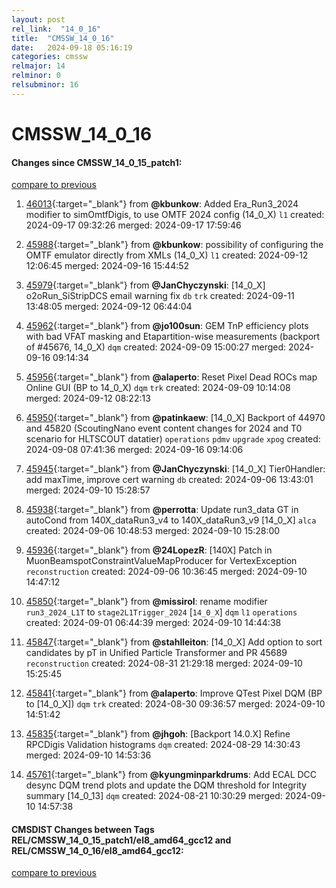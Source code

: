 ```yaml
---
layout: post
rel_link:  "14_0_16"
title:  "CMSSW_14_0_16"
date:   2024-09-18 05:16:19
categories: cmssw
relmajor: 14
relminor: 0
relsubminor: 16
---
```


# CMSSW_14_0_16
#### Changes since CMSSW_14_0_15_patch1:
[compare to previous](https://github.com/cms-sw/cmssw/compare/CMSSW_14_0_15_patch1...CMSSW_14_0_16)



1. [46013](http://github.com/cms-sw/cmssw/pull/46013){:target="_blank"}  from **@kbunkow**: Added Era_Run3_2024 modifier to simOmtfDigis, to use OMTF 2024 config (14_0_X) `l1` created: 2024-09-17 09:32:26 merged: 2024-09-17 17:59:46

2. [45988](http://github.com/cms-sw/cmssw/pull/45988){:target="_blank"}  from **@kbunkow**: possibility of configuring the OMTF emulator directly from XMLs (14_0_X) `l1` created: 2024-09-12 12:06:45 merged: 2024-09-16 15:44:52

3. [45979](http://github.com/cms-sw/cmssw/pull/45979){:target="_blank"}  from **@JanChyczynski**: [14_0_X] o2oRun_SiStripDCS email warning fix `db` `trk` created: 2024-09-11 13:48:05 merged: 2024-09-12 06:44:04

4. [45962](http://github.com/cms-sw/cmssw/pull/45962){:target="_blank"}  from **@jo100sun**: GEM TnP efficiency plots with bad VFAT masking and Etapartition-wise measurements (backport of #45676, 14_0_X) `dqm` created: 2024-09-09 15:00:27 merged: 2024-09-16 09:14:34

5. [45956](http://github.com/cms-sw/cmssw/pull/45956){:target="_blank"}  from **@alaperto**: Reset Pixel Dead ROCs map Online GUI (BP to 14_0_X) `dqm` `trk` created: 2024-09-09 10:14:08 merged: 2024-09-12 08:22:13

6. [45950](http://github.com/cms-sw/cmssw/pull/45950){:target="_blank"}  from **@patinkaew**: [14_0_X] Backport of 44970 and 45820 (ScoutingNano event content changes for 2024 and T0 scenario for HLTSCOUT datatier) `operations` `pdmv` `upgrade` `xpog` created: 2024-09-08 07:41:36 merged: 2024-09-16 09:14:06

7. [45945](http://github.com/cms-sw/cmssw/pull/45945){:target="_blank"}  from **@JanChyczynski**: [14_0_X] Tier0Handler: add maxTime, improve cert warning `db` created: 2024-09-06 13:43:01 merged: 2024-09-10 15:28:57

8. [45938](http://github.com/cms-sw/cmssw/pull/45938){:target="_blank"}  from **@perrotta**: Update run3_data GT in autoCond from 140X_dataRun3_v4 to 140X_dataRun3_v9 [14_0_X] `alca` created: 2024-09-06 10:48:53 merged: 2024-09-10 15:28:00

9. [45936](http://github.com/cms-sw/cmssw/pull/45936){:target="_blank"}  from **@24LopezR**: [140X] Patch in MuonBeamspotConstraintValueMapProducer for VertexException `reconstruction` created: 2024-09-06 10:36:45 merged: 2024-09-10 14:47:12

10. [45850](http://github.com/cms-sw/cmssw/pull/45850){:target="_blank"}  from **@missirol**: rename modifier `run3_2024_L1T` to `stage2L1Trigger_2024` [`14_0_X`] `dqm` `l1` `operations` created: 2024-09-01 06:44:39 merged: 2024-09-10 14:44:38

11. [45847](http://github.com/cms-sw/cmssw/pull/45847){:target="_blank"}  from **@stahlleiton**: [14_0_X] Add option to sort candidates by pT in Unified Particle Transformer and PR 45689 `reconstruction` created: 2024-08-31 21:29:18 merged: 2024-09-10 15:25:45

12. [45841](http://github.com/cms-sw/cmssw/pull/45841){:target="_blank"}  from **@alaperto**: Improve QTest Pixel DQM (BP to [14_0_X]) `dqm` `trk` created: 2024-08-30 09:36:57 merged: 2024-09-10 14:51:42

13. [45835](http://github.com/cms-sw/cmssw/pull/45835){:target="_blank"}  from **@jhgoh**: [Backport 14.0.X] Refine RPCDigis Validation histograms  `dqm` created: 2024-08-29 14:30:43 merged: 2024-09-10 14:53:36

14. [45761](http://github.com/cms-sw/cmssw/pull/45761){:target="_blank"}  from **@kyungminparkdrums**: Add ECAL DCC desync DQM trend plots and update the DQM threshold for Integrity summary [14_0_13] `dqm` created: 2024-08-21 10:30:29 merged: 2024-09-10 14:57:38

#### CMSDIST Changes between Tags REL/CMSSW_14_0_15_patch1/el8_amd64_gcc12 and REL/CMSSW_14_0_16/el8_amd64_gcc12:
[compare to previous](https://github.com/cms-sw/cmsdist/compare/REL/CMSSW_14_0_15_patch1/el8_amd64_gcc12...REL/CMSSW_14_0_16/el8_amd64_gcc12)


